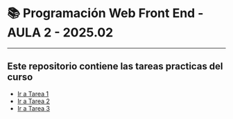 # 📚 Programación Web Front End - AULA 2 - 2025.02
---

## Este repositorio contiene las tareas practicas del curso

- [Ir a Tarea 1](./Tarea-1)
- [Ir a Tarea 2](./Tarea-2)
- [Ir a Tarea 3](./Tarea-3)

